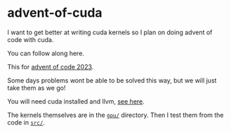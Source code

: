 # advent-of-cuda

I want to get better at writing cuda kernels so I plan on doing advent of code
with cuda.

You can follow along here.

This for [advent of code 2023](https://adventofcode.com/).

Some days problems wont be able to be solved this way, but we will just take
them as we go!

You will need cuda installed and llvm, [see
here](https://github.com/Rust-GPU/Rust-CUDA/blob/master/guide/src/guide/getting_started.md).

The kernels themselves are in the [`gpu/`](gpu/) directory. Then I test them from the code in [`src/`](src/).
